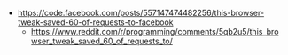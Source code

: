 - https://code.facebook.com/posts/557147474482256/this-browser-tweak-saved-60-of-requests-to-facebook
  - https://www.reddit.com/r/programming/comments/5qb2u5/this_browser_tweak_saved_60_of_requests_to/
